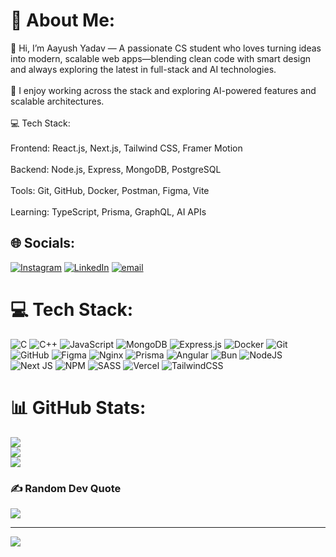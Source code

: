 # 💫 About Me:
👋 Hi, I’m Aayush Yadav — A passionate CS student who loves turning ideas into modern, scalable web apps—blending clean code with smart design and always exploring the latest in full-stack and AI technologies.<br><br>🚀 I enjoy working across the stack and exploring AI-powered features and scalable architectures.<br><br>💻 Tech Stack:<br><br>Frontend: React.js, Next.js, Tailwind CSS, Framer Motion<br><br>Backend: Node.js, Express, MongoDB, PostgreSQL<br><br>Tools: Git, GitHub, Docker, Postman, Figma, Vite<br><br>Learning: TypeScript, Prisma, GraphQL, AI APIs


## 🌐 Socials:
[![Instagram](https://img.shields.io/badge/Instagram-%23E4405F.svg?logo=Instagram&logoColor=white)](https://instagram.com/_yadav_aayush_) [![LinkedIn](https://img.shields.io/badge/LinkedIn-%230077B5.svg?logo=linkedin&logoColor=white)](https://linkedin.com/in/aayush130405) [![email](https://img.shields.io/badge/Email-D14836?logo=gmail&logoColor=white)](mailto:aayush130405@gmail.com) 

# 💻 Tech Stack:
![C](https://img.shields.io/badge/c-%2300599C.svg?style=for-the-badge&logo=c&logoColor=white) ![C++](https://img.shields.io/badge/c++-%2300599C.svg?style=for-the-badge&logo=c%2B%2B&logoColor=white) ![JavaScript](https://img.shields.io/badge/javascript-%23323330.svg?style=for-the-badge&logo=javascript&logoColor=%23F7DF1E) ![MongoDB](https://img.shields.io/badge/MongoDB-%234ea94b.svg?style=for-the-badge&logo=mongodb&logoColor=white) ![Express.js](https://img.shields.io/badge/express.js-%23404d59.svg?style=for-the-badge&logo=express&logoColor=%2361DAFB) ![Docker](https://img.shields.io/badge/docker-%230db7ed.svg?style=for-the-badge&logo=docker&logoColor=white) ![Git](https://img.shields.io/badge/git-%23F05033.svg?style=for-the-badge&logo=git&logoColor=white) ![GitHub](https://img.shields.io/badge/github-%23121011.svg?style=for-the-badge&logo=github&logoColor=white) ![Figma](https://img.shields.io/badge/figma-%23F24E1E.svg?style=for-the-badge&logo=figma&logoColor=white) ![Nginx](https://img.shields.io/badge/nginx-%23009639.svg?style=for-the-badge&logo=nginx&logoColor=white) ![Prisma](https://img.shields.io/badge/Prisma-3982CE?style=for-the-badge&logo=Prisma&logoColor=white) ![Angular](https://img.shields.io/badge/angular-%23DD0031.svg?style=for-the-badge&logo=angular&logoColor=white) ![Bun](https://img.shields.io/badge/Bun-%23000000.svg?style=for-the-badge&logo=bun&logoColor=white) ![NodeJS](https://img.shields.io/badge/node.js-6DA55F?style=for-the-badge&logo=node.js&logoColor=white) ![Next JS](https://img.shields.io/badge/Next-black?style=for-the-badge&logo=next.js&logoColor=white) ![NPM](https://img.shields.io/badge/NPM-%23CB3837.svg?style=for-the-badge&logo=npm&logoColor=white) ![SASS](https://img.shields.io/badge/SASS-hotpink.svg?style=for-the-badge&logo=SASS&logoColor=white) ![Vercel](https://img.shields.io/badge/vercel-%23000000.svg?style=for-the-badge&logo=vercel&logoColor=white) ![TailwindCSS](https://img.shields.io/badge/tailwindcss-%2338B2AC.svg?style=for-the-badge&logo=tailwind-css&logoColor=white)
# 📊 GitHub Stats:
![](https://github-readme-stats.vercel.app/api?username=aayush130405&theme=dark&hide_border=false&include_all_commits=true&count_private=true)<br/>
![](https://nirzak-streak-stats.vercel.app/?user=aayush130405&theme=dark&hide_border=false)<br/>
![](https://github-readme-stats.vercel.app/api/top-langs/?username=aayush130405&theme=dark&hide_border=false&include_all_commits=true&count_private=true&layout=compact)

### ✍️ Random Dev Quote
![](https://quotes-github-readme.vercel.app/api?type=horizontal&theme=radical)

---
[![](https://visitcount.itsvg.in/api?id=aayush130405&icon=0&color=0)](https://visitcount.itsvg.in)

<!-- Proudly created with GPRM ( https://gprm.itsvg.in ) -->
